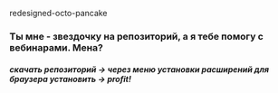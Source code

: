 redesigned-octo-pancake
### Ты мне - звездочку на репозиторий, а я тебе помогу с вебинарами. Мена? 
##### скачать репозиторий -> через меню установки расширений для браузера установить -> profit!
